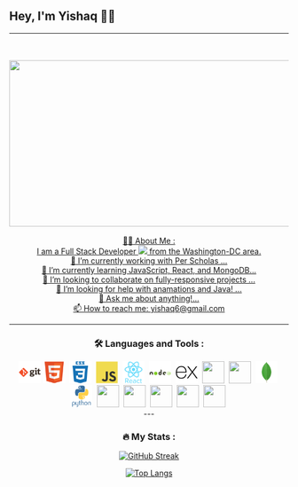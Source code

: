
   ## **Hey, I'm Yishaq 🙏🏽**
  ---
  <div id="badges" align="center">
  <a href="https://www.linkedin.com/in/yishaqwol/">
    <br/>
  <img src="https://komarev.com/ghpvc/?username=YishaqW&style=flat-square&color=blue" alt="" align="center"/>
<div>
  <div align="center">
  <img src="https://miro.medium.com/max/1200/0*S1FPUC4md0ckaKoj" width="600" height="300"/>
</div>
  
  :man_technologist: About Me : <br/>
  I am a Full Stack Developer <img src="https://media.giphy.com/media/WUlplcMpOCEmTGBtBW/giphy.gif" width="30"> from the Washington-DC area. <br/>
🔭 I’m currently working with Per Scholas ...<br/>
🌱 I’m currently learning JavaScript, React, and MongoDB... <br/>
👯 I’m looking to collaborate on fully-responsive projects ...<br/>
🤔 I’m looking for help with anamations and Java! ...<br/>
💬 Ask me about anything!... <br/>
📫 How to reach me: yishaq6@gmail.com <br/>
  
  ---

### :hammer_and_wrench: Languages and Tools :
  <div>
 <img src="https://github.com/devicons/devicon/blob/master/icons/git/git-original-wordmark.svg" title="Git" **alt="Git" width="40" height="40"/>
     <img src="https://github.com/devicons/devicon/blob/master/icons/html5/html5-original.svg" title="HTML5" alt="HTML" width="40" height="40"/>&nbsp;
     <img src="https://github.com/devicons/devicon/blob/master/icons/css3/css3-plain-wordmark.svg"  title="CSS3" alt="CSS" width="40" height="40"/>&nbsp;
  <img src="https://github.com/devicons/devicon/blob/master/icons/javascript/javascript-original.svg" title="JavaScript" alt="JavaScript" width="40" height="40"/>&nbsp;
  <img src="https://github.com/devicons/devicon/blob/master/icons/react/react-original-wordmark.svg" title="React" alt="React" width="40" height="40"/>&nbsp;
  <img src="https://github.com/devicons/devicon/blob/master/icons/nodejs/nodejs-original-wordmark.svg" title="NodeJS" alt="NodeJS" width="40" height="40"/>&nbsp;
     <img src="https://github.com/devicons/devicon/raw/master/icons/express/express-original.svg" title="Express" alt="Express" width="40" height="40"/>&nbsp;
     <img src="https://cdn.jsdelivr.net/gh/devicons/devicon/icons/bootstrap/bootstrap-original.svg" width="40" height="40"/>&nbsp; 
    <img src="https://cdn.jsdelivr.net/gh/devicons/devicon/icons/bash/bash-original.svg" width="40" height="40"/>&nbsp;
    <img src="https://github.com/devicons/devicon/raw/master/icons/mongodb/mongodb-original.svg" title="MongoDB" alt="MongoDB" width="40" height="40"/>&nbsp;
  <img src="https://github.com/devicons/devicon/blob/master/icons/python/python-original-wordmark.svg" title="Python"  alt="Python" width="40" height="40"/>&nbsp; 
   <img src="https://cdn.jsdelivr.net/gh/devicons/devicon/icons/csharp/csharp-original.svg" width="40" height="40"/>&nbsp; 
    <img src="https://cdn.jsdelivr.net/gh/devicons/devicon/icons/jquery/jquery-original.svg" width="40" height="40"/>&nbsp; 
    <img src="https://cdn.jsdelivr.net/gh/devicons/devicon/icons/linux/linux-original.svg" width="40" height="40"/>&nbsp;  
    <img src="https://cdn.jsdelivr.net/gh/devicons/devicon/icons/mysql/mysql-original-wordmark.svg" width="40" height="40"/>&nbsp;  
     <img src="https://cdn.jsdelivr.net/gh/devicons/devicon/icons/microsoftsqlserver/microsoftsqlserver-plain-wordmark.svg" width="40" height="40"/>&nbsp;  
     
</div>
  ---

### :fire: My Stats :
  [![GitHub Streak](http://github-readme-streak-stats.herokuapp.com?user=YishaqW&theme=dark&background=000000)](https://git.io/streak-stats)
  
 [![Top Langs](https://github-readme-stats.vercel.app/api/top-langs/?username=YishaqW&layout=compact&theme=vision-friendly-dark)](https://github.com/anuraghazra/github-readme-stats)
</div>

